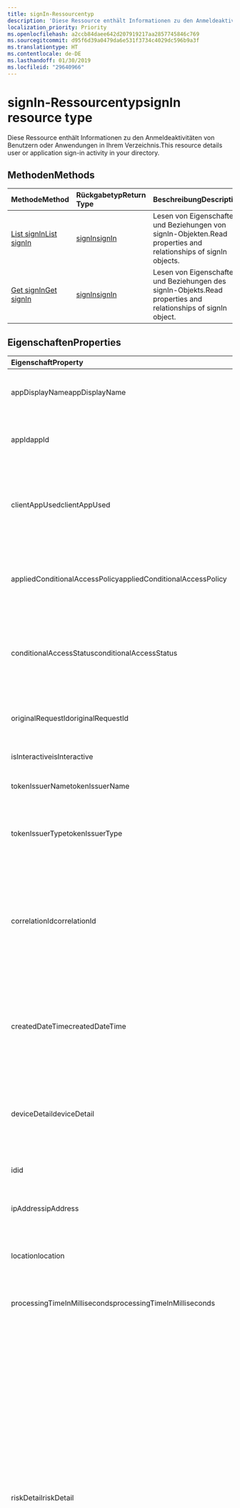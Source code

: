 ```yaml
---
title: signIn-Ressourcentyp
description: 'Diese Ressource enthält Informationen zu den Anmeldeaktivitäten von Benutzern oder Anwendungen in Ihrem Verzeichnis. '
localization_priority: Priority
ms.openlocfilehash: a2ccb84daee642d207919217aa2857745846c769
ms.sourcegitcommit: d95f6d39a0479da6e531f3734c4029dc596b9a3f
ms.translationtype: HT
ms.contentlocale: de-DE
ms.lasthandoff: 01/30/2019
ms.locfileid: "29640966"
---
```

# <a name="signin-resource-type"></a><span data-ttu-id="a74c0-103">signIn-Ressourcentyp</span><span class="sxs-lookup"><span data-stu-id="a74c0-103">signIn resource type</span></span>
<span data-ttu-id="a74c0-104">Diese Ressource enthält Informationen zu den Anmeldeaktivitäten von Benutzern oder Anwendungen in Ihrem Verzeichnis.</span><span class="sxs-lookup"><span data-stu-id="a74c0-104">This resource details user or application sign-in activity in your directory.</span></span> 

## <a name="methods"></a><span data-ttu-id="a74c0-105">Methoden</span><span class="sxs-lookup"><span data-stu-id="a74c0-105">Methods</span></span>

| <span data-ttu-id="a74c0-106">Methode</span><span class="sxs-lookup"><span data-stu-id="a74c0-106">Method</span></span>           | <span data-ttu-id="a74c0-107">Rückgabetyp</span><span class="sxs-lookup"><span data-stu-id="a74c0-107">Return Type</span></span>    |<span data-ttu-id="a74c0-108">Beschreibung</span><span class="sxs-lookup"><span data-stu-id="a74c0-108">Description</span></span>|
|:---------------|:--------|:----------|
|[<span data-ttu-id="a74c0-109">List signIn</span><span class="sxs-lookup"><span data-stu-id="a74c0-109">List signIn</span></span>](../api/signin-list.md) | [<span data-ttu-id="a74c0-110">signIn</span><span class="sxs-lookup"><span data-stu-id="a74c0-110">signIn</span></span>](signin.md) |<span data-ttu-id="a74c0-111">Lesen von Eigenschaften und Beziehungen von signIn-Objekten.</span><span class="sxs-lookup"><span data-stu-id="a74c0-111">Read properties and relationships of signIn objects.</span></span>|
|[<span data-ttu-id="a74c0-112">Get signIn</span><span class="sxs-lookup"><span data-stu-id="a74c0-112">Get signIn</span></span>](../api/signin-get.md) | [<span data-ttu-id="a74c0-113">signIn</span><span class="sxs-lookup"><span data-stu-id="a74c0-113">signIn</span></span>](signin.md) |<span data-ttu-id="a74c0-114">Lesen von Eigenschaften und Beziehungen des signIn-Objekts.</span><span class="sxs-lookup"><span data-stu-id="a74c0-114">Read properties and relationships of signIn object.</span></span>|

## <a name="properties"></a><span data-ttu-id="a74c0-115">Eigenschaften</span><span class="sxs-lookup"><span data-stu-id="a74c0-115">Properties</span></span>
| <span data-ttu-id="a74c0-116">Eigenschaft</span><span class="sxs-lookup"><span data-stu-id="a74c0-116">Property</span></span>     | <span data-ttu-id="a74c0-117">Typ</span><span class="sxs-lookup"><span data-stu-id="a74c0-117">Type</span></span>   |<span data-ttu-id="a74c0-118">Beschreibung</span><span class="sxs-lookup"><span data-stu-id="a74c0-118">Description</span></span>|
|:---------------|:--------|:----------|
|<span data-ttu-id="a74c0-119">appDisplayName</span><span class="sxs-lookup"><span data-stu-id="a74c0-119">appDisplayName</span></span>|<span data-ttu-id="a74c0-120">String</span><span class="sxs-lookup"><span data-stu-id="a74c0-120">String</span></span>|<span data-ttu-id="a74c0-121">Bezieht sich auf den im Azure-Portal angezeigten Anwendungsnamen.</span><span class="sxs-lookup"><span data-stu-id="a74c0-121">Refers to the application name displayed in the Azure Portal.</span></span>|
|<span data-ttu-id="a74c0-122">appId</span><span class="sxs-lookup"><span data-stu-id="a74c0-122">appId</span></span>|<span data-ttu-id="a74c0-123">String</span><span class="sxs-lookup"><span data-stu-id="a74c0-123">String</span></span>|<span data-ttu-id="a74c0-124">Bezieht sich auf die eindeutige GUID, die die Anwendungs-ID in Azure Active Directory darstellt.</span><span class="sxs-lookup"><span data-stu-id="a74c0-124">Refers to the Unique GUID representing Application Id in the Azure Active Directory.</span></span>|
|<span data-ttu-id="a74c0-125">clientAppUsed</span><span class="sxs-lookup"><span data-stu-id="a74c0-125">clientAppUsed</span></span>|<span data-ttu-id="a74c0-126">String</span><span class="sxs-lookup"><span data-stu-id="a74c0-126">String</span></span>|<span data-ttu-id="a74c0-127">Gibt den Legacyclient an, der für die Anmeldeaktivtät verwendet wird. Beispiel:</span><span class="sxs-lookup"><span data-stu-id="a74c0-127">Provides the legacy client used for sign-in activty.E.g.</span></span> <span data-ttu-id="a74c0-128">Browser, Exchange Active Sync, moderne Clients, IMAP, MAPI, SMTP, POP.</span><span class="sxs-lookup"><span data-stu-id="a74c0-128">includes Browser, Exchange Active Sync,Modern clients, IMAP, MAPI, SMTP, POP.</span></span>|
|<span data-ttu-id="a74c0-129">appliedConditionalAccessPolicy</span><span class="sxs-lookup"><span data-stu-id="a74c0-129">appliedConditionalAccessPolicy</span></span>|<span data-ttu-id="a74c0-130">[conditionalAccessPolicy](conditionalaccesspolicy.md)-Sammlung</span><span class="sxs-lookup"><span data-stu-id="a74c0-130">[conditionalAccessPolicy](conditionalaccesspolicy.md) collection</span></span>|<span data-ttu-id="a74c0-131">Stellt eine Liste von Richtlinien für bedingte Zugriffe bereit, die durch die entsprechende Anmeldeaktivität ausgelöst werden.</span><span class="sxs-lookup"><span data-stu-id="a74c0-131">Provides a list of conditional access policies that are triggered by the corresponding sign-in activity.</span></span>|
|<span data-ttu-id="a74c0-132">conditionalAccessStatus</span><span class="sxs-lookup"><span data-stu-id="a74c0-132">conditionalAccessStatus</span></span>|<span data-ttu-id="a74c0-133">string</span><span class="sxs-lookup"><span data-stu-id="a74c0-133">string</span></span>| <span data-ttu-id="a74c0-134">Stellt den Status der ausgelösten bedingten Zugriffsrichtlinie bereit.</span><span class="sxs-lookup"><span data-stu-id="a74c0-134">Provides the status of the conditional access policy triggered.</span></span> <span data-ttu-id="a74c0-135">Mögliche Werte: `success`, `failure`, `notApplied`, `unknownFutureValue`.</span><span class="sxs-lookup"><span data-stu-id="a74c0-135">Possible values are: `success`, `failure`, `notApplied`, `unknownFutureValue`.</span></span>|
|<span data-ttu-id="a74c0-136">originalRequestId</span><span class="sxs-lookup"><span data-stu-id="a74c0-136">originalRequestId</span></span>|<span data-ttu-id="a74c0-137">String</span><span class="sxs-lookup"><span data-stu-id="a74c0-137">String</span></span>|<span data-ttu-id="a74c0-138">Die Anforderungs-ID der ersten Anforderung in der Authentifizierungssequenz.</span><span class="sxs-lookup"><span data-stu-id="a74c0-138">The request id of the first request in the authentication sequence.</span></span>|
|<span data-ttu-id="a74c0-139">isInteractive</span><span class="sxs-lookup"><span data-stu-id="a74c0-139">isInteractive</span></span>|<span data-ttu-id="a74c0-140">Boolesch</span><span class="sxs-lookup"><span data-stu-id="a74c0-140">Boolean</span></span>|<span data-ttu-id="a74c0-141">Gibt an, ob eine Anmeldung interaktiv ist.</span><span class="sxs-lookup"><span data-stu-id="a74c0-141">Indicates if a signIn is interactive or not.</span></span>|
|<span data-ttu-id="a74c0-142">tokenIssuerName</span><span class="sxs-lookup"><span data-stu-id="a74c0-142">tokenIssuerName</span></span>|<span data-ttu-id="a74c0-143">String</span><span class="sxs-lookup"><span data-stu-id="a74c0-143">String</span></span>|<span data-ttu-id="a74c0-144">Der Name des Identitätsanbieters (z. B. sts.microsoft.com).</span><span class="sxs-lookup"><span data-stu-id="a74c0-144">Name of the identity Provider (e.g. sts.microsoft.com)</span></span>|
|<span data-ttu-id="a74c0-145">tokenIssuerType</span><span class="sxs-lookup"><span data-stu-id="a74c0-145">tokenIssuerType</span></span>|<span data-ttu-id="a74c0-146">String</span><span class="sxs-lookup"><span data-stu-id="a74c0-146">String</span></span>|<span data-ttu-id="a74c0-147">Stellt den Typ des identityProvider bereit.</span><span class="sxs-lookup"><span data-stu-id="a74c0-147">Provides the type of identityProvider.</span></span> <span data-ttu-id="a74c0-148">Mögliche Werte sind `AzureAD`, `ADFederationServices`, `UnknownFutureValue`.</span><span class="sxs-lookup"><span data-stu-id="a74c0-148">Possible values are `AzureAD`, `ADFederationServices`, `UnknownFutureValue`.</span></span>|
|<span data-ttu-id="a74c0-149">correlationId</span><span class="sxs-lookup"><span data-stu-id="a74c0-149">correlationId</span></span>|<span data-ttu-id="a74c0-150">String</span><span class="sxs-lookup"><span data-stu-id="a74c0-150">String</span></span>|<span data-ttu-id="a74c0-151">Bezieht sich auf die ID, die vom Client gesendet wird, wenn die Anmeldung initiiert wird.</span><span class="sxs-lookup"><span data-stu-id="a74c0-151">Refers to the ID that's sent from the client when the sign-in is initiated.</span></span> <span data-ttu-id="a74c0-152">Diese Angabe wird für die Problembehandlung der entsprechenden Anmeldeaktivität bei Inanspruchnahme von Helpdesk oder Support verwendet.</span><span class="sxs-lookup"><span data-stu-id="a74c0-152">This is used for troubleshooting the corresponding sign-in activity when calling helpdesk or support.</span></span>|
|<span data-ttu-id="a74c0-153">createdDateTime</span><span class="sxs-lookup"><span data-stu-id="a74c0-153">createdDateTime</span></span>|<span data-ttu-id="a74c0-154">DateTimeOffset</span><span class="sxs-lookup"><span data-stu-id="a74c0-154">DateTimeOffset</span></span>|<span data-ttu-id="a74c0-155">Gibt das Datum und die Uhrzeit der Initiierung der Anmeldung an.</span><span class="sxs-lookup"><span data-stu-id="a74c0-155">Provides the date and time the sign-in was initiated.</span></span> <span data-ttu-id="a74c0-156">Der Zeitstempeltyp liegt immer in UTC-Zeit vor.</span><span class="sxs-lookup"><span data-stu-id="a74c0-156">The Timestamp type is always in UTC time.</span></span> <span data-ttu-id="a74c0-157">Mitternacht UTC-Zeit am 1. Januar 2014 würde z. B. wie folgt aussehen: `'2014-01-01T00:00:00Z'`</span><span class="sxs-lookup"><span data-stu-id="a74c0-157">For example, midnight UTC on Jan 1, 2014 would look like this: `'2014-01-01T00:00:00Z'`</span></span>|
|<span data-ttu-id="a74c0-158">deviceDetail</span><span class="sxs-lookup"><span data-stu-id="a74c0-158">deviceDetail</span></span>|[<span data-ttu-id="a74c0-159">deviceDetail</span><span class="sxs-lookup"><span data-stu-id="a74c0-159">deviceDetail</span></span>](devicedetail.md)|<span data-ttu-id="a74c0-160">Gibt die Geräteinformationen an, von wo aus die Anmeldung erfolgt ist.</span><span class="sxs-lookup"><span data-stu-id="a74c0-160">Provides the device information from where the sign-in occurred.</span></span> <span data-ttu-id="a74c0-161">Umfasst Informationen wie die Geräte-ID, das Betriebssystem und den Browser.</span><span class="sxs-lookup"><span data-stu-id="a74c0-161">It inclules information like deviceId, OS, browser.</span></span> |
|<span data-ttu-id="a74c0-162">id</span><span class="sxs-lookup"><span data-stu-id="a74c0-162">id</span></span>|<span data-ttu-id="a74c0-163">String</span><span class="sxs-lookup"><span data-stu-id="a74c0-163">String</span></span>|<span data-ttu-id="a74c0-164">Gibt die eindeutige ID an, die die Anmeldeaktivität darstellt.</span><span class="sxs-lookup"><span data-stu-id="a74c0-164">Indicates unique ID representing the sign-in activity.</span></span>|
|<span data-ttu-id="a74c0-165">ipAddress</span><span class="sxs-lookup"><span data-stu-id="a74c0-165">ipAddress</span></span>|<span data-ttu-id="a74c0-166">String</span><span class="sxs-lookup"><span data-stu-id="a74c0-166">String</span></span>|<span data-ttu-id="a74c0-167">Gibt die IP-Adresse des Clients an, von dem aus die Anmeldung erfolgt ist.</span><span class="sxs-lookup"><span data-stu-id="a74c0-167">Provides the IP address of the client from where the sign-in occurred.</span></span>|
|<span data-ttu-id="a74c0-168">location</span><span class="sxs-lookup"><span data-stu-id="a74c0-168">location</span></span>|[<span data-ttu-id="a74c0-169">signInLocation</span><span class="sxs-lookup"><span data-stu-id="a74c0-169">signInLocation</span></span>](signinlocation.md)|<span data-ttu-id="a74c0-170">Gibt den Ort, das Bundesland und den aus 2 Buchstaben bestehenden Ländercode für die Anmeldung an.</span><span class="sxs-lookup"><span data-stu-id="a74c0-170">Provides the city, state and 2 letter country code from where the sign-in occurred.</span></span>|
|<span data-ttu-id="a74c0-171">processingTimeInMilliseconds</span><span class="sxs-lookup"><span data-stu-id="a74c0-171">processingTimeInMilliseconds</span></span>|<span data-ttu-id="a74c0-172">Int</span><span class="sxs-lookup"><span data-stu-id="a74c0-172">Int</span></span>|<span data-ttu-id="a74c0-173">Gibt die Anforderungsverarbeitungszeit in Millisekunden in AD STS an.</span><span class="sxs-lookup"><span data-stu-id="a74c0-173">Provides the request processing time in milliseconds in AD STS</span></span>|
|<span data-ttu-id="a74c0-174">riskDetail</span><span class="sxs-lookup"><span data-stu-id="a74c0-174">riskDetail</span></span>|`riskDetail`|<span data-ttu-id="a74c0-175">Gibt den "Grund" für einen bestimmten Status eines riskanten Benutzers, einer Anmeldung oder eines Risikoereignisses an.</span><span class="sxs-lookup"><span data-stu-id="a74c0-175">Provides the 'reason' behind a specific state of a risky user, sign-in or a risk event.</span></span> <span data-ttu-id="a74c0-176">Mögliche Werte sind: `none`, `adminGeneratedTemporaryPassword`, `userPerformedSecuredPasswordChange`, `userPerformedSecuredPasswordReset`, `adminConfirmedSigninSafe`, `aiConfirmedSigninSafe`, `userPassedMFADrivenByRiskBasedPolicy`, `adminDismissedAllRiskForUser`, `adminConfirmedSigninCompromised`, `unknownFutureValue`.</span><span class="sxs-lookup"><span data-stu-id="a74c0-176">The possible values are: `none`, `adminGeneratedTemporaryPassword`, `userPerformedSecuredPasswordChange`, `userPerformedSecuredPasswordReset`, `adminConfirmedSigninSafe`, `aiConfirmedSigninSafe`, `userPassedMFADrivenByRiskBasedPolicy`, `adminDismissedAllRiskForUser`, `adminConfirmedSigninCompromised`, `unknownFutureValue`.</span></span> <span data-ttu-id="a74c0-177">Der Wert `none` bedeutet, dass bisher keine Aktion für den Benutzer oder die Anmeldung ausgeführt wurde.</span><span class="sxs-lookup"><span data-stu-id="a74c0-177">The value `none` means that no action has been performed on the user or sign-in so far.</span></span> <span data-ttu-id="a74c0-178">**Hinweis:** Details für diese Eigenschaft sind nur für Kunden von Azure AD Premium P2 verfügbar.</span><span class="sxs-lookup"><span data-stu-id="a74c0-178">**Note:** Details for this property are only available for Azure AD Premium P2 customers.</span></span> <span data-ttu-id="a74c0-179">Für alle anderen Kunden wird `hidden` zurückgegeben.</span><span class="sxs-lookup"><span data-stu-id="a74c0-179">All other customers will be returned `hidden`.</span></span>|
|<span data-ttu-id="a74c0-180">riskLevelAggregated</span><span class="sxs-lookup"><span data-stu-id="a74c0-180">riskLevelAggregated</span></span>|`riskLevel`|<span data-ttu-id="a74c0-181">Stellt die aggregierten Risikostufe bereit.</span><span class="sxs-lookup"><span data-stu-id="a74c0-181">Provides the aggregated risk level.</span></span> <span data-ttu-id="a74c0-182">Mögliche Werte sind: `none`, `low`, `medium`, `high`, `hidden` und `unknownFutureValue`.</span><span class="sxs-lookup"><span data-stu-id="a74c0-182">The possible values are: `none`, `low`, `medium`, `high`, `hidden`, and `unknownFutureValue`.</span></span> <span data-ttu-id="a74c0-183">Der Wert `hidden` bedeutet, dass der Benutzer oder die Anmeldung nicht für Azure AD Identity Protection aktiviert war.</span><span class="sxs-lookup"><span data-stu-id="a74c0-183">The value `hidden` means the user or sign-in was not enabled for Azure AD Identity Protection.</span></span> <span data-ttu-id="a74c0-184">**Hinweis:** Details für diese Eigenschaft sind nur für Kunden von Azure AD Premium P2 verfügbar.</span><span class="sxs-lookup"><span data-stu-id="a74c0-184">**Note:** Details for this property are only available for Azure AD Premium P2 customers.</span></span> <span data-ttu-id="a74c0-185">Für alle anderen Kunden wird `hidden` zurückgegeben.</span><span class="sxs-lookup"><span data-stu-id="a74c0-185">All other customers will be returned `hidden`.</span></span>|
|<span data-ttu-id="a74c0-186">riskLevelDuringSignIn</span><span class="sxs-lookup"><span data-stu-id="a74c0-186">riskLevelDuringSignIn</span></span>|`riskLevel`|<span data-ttu-id="a74c0-187">Gibt die Risikostufe während der Anmeldung an.</span><span class="sxs-lookup"><span data-stu-id="a74c0-187">Provides the risk level during sign-in.</span></span> <span data-ttu-id="a74c0-188">Mögliche Werte sind: `none`, `low`, `medium`, `high`, `hidden` und `unknownFutureValue`.</span><span class="sxs-lookup"><span data-stu-id="a74c0-188">The possible values are: `none`, `low`, `medium`, `high`, `hidden`, and `unknownFutureValue`.</span></span> <span data-ttu-id="a74c0-189">Der Wert `hidden` bedeutet, dass der Benutzer oder die Anmeldung nicht für Azure AD Identity Protection aktiviert war.</span><span class="sxs-lookup"><span data-stu-id="a74c0-189">The value `hidden` means the user or sign-in was not enabled for Azure AD Identity Protection.</span></span> <span data-ttu-id="a74c0-190">**Hinweis:** Details für diese Eigenschaft sind nur für Kunden von Azure AD Premium P2 verfügbar.</span><span class="sxs-lookup"><span data-stu-id="a74c0-190">**Note:** Details for this property are only available for Azure AD Premium P2 customers.</span></span> <span data-ttu-id="a74c0-191">Für alle anderen Kunden wird `hidden` zurückgegeben.</span><span class="sxs-lookup"><span data-stu-id="a74c0-191">All other customers will be returned `hidden`.</span></span>|
|<span data-ttu-id="a74c0-192">riskEventTypes</span><span class="sxs-lookup"><span data-stu-id="a74c0-192">riskEventTypes</span></span>|`riskEventTypes`|<span data-ttu-id="a74c0-193">Gibt die Liste der mit der Anmeldung verbundenen Risikoereignistypen an.</span><span class="sxs-lookup"><span data-stu-id="a74c0-193">Provides the list of risk event types associated with the sign-in.</span></span> <span data-ttu-id="a74c0-194">Mögliche Werte sind: `unlikelyTravel`, `anonymizedIPAddress`, `maliciousIPAddress`, `unfamiliarFeatures`, `malwareInfectedIPAddress`, `suspiciousIPAddress`, `leakedCredentials`, `investigationsThreatIntelligence`, `generic` und `unknownFutureValue`.</span><span class="sxs-lookup"><span data-stu-id="a74c0-194">The possible values are: `unlikelyTravel`, `anonymizedIPAddress`, `maliciousIPAddress`, `unfamiliarFeatures`, `malwareInfectedIPAddress`, `suspiciousIPAddress`, `leakedCredentials`, `investigationsThreatIntelligence`,  `generic`, and `unknownFutureValue`.</span></span>|
|<span data-ttu-id="a74c0-195">riskState</span><span class="sxs-lookup"><span data-stu-id="a74c0-195">riskState</span></span>|`riskState`|<span data-ttu-id="a74c0-196">Gibt den "Risikostatus" eines riskanten Benutzers, einer Anmeldung oder eines Risikoereignisses an.</span><span class="sxs-lookup"><span data-stu-id="a74c0-196">Provides the 'risk state' of a risky user, sign-in or a risk event.</span></span> <span data-ttu-id="a74c0-197">Mögliche Werte sind: `none`, `confirmedSafe`, `remediated`, `dismissed`, `atRisk`, `confirmedCompromised`, `unknownFutureValue`.</span><span class="sxs-lookup"><span data-stu-id="a74c0-197">The possible values are: `none`, `confirmedSafe`, `remediated`, `dismissed`, `atRisk`, `confirmedCompromised`, `unknownFutureValue`.</span></span>|
|<span data-ttu-id="a74c0-198">mfaDetail</span><span class="sxs-lookup"><span data-stu-id="a74c0-198">mfaDetail</span></span>|[<span data-ttu-id="a74c0-199">mfaDetail</span><span class="sxs-lookup"><span data-stu-id="a74c0-199">mfaDetail</span></span>](mfadetail.md)|<span data-ttu-id="a74c0-200">Gibt die MFA-bezogenen Informationen wie "MFA erforderlich", "MFA-Status" für die entsprechende Anmeldung an.</span><span class="sxs-lookup"><span data-stu-id="a74c0-200">Provides the MFA related information like MFA Required, MFA Status for the corresponding sign-in.</span></span>|
|<span data-ttu-id="a74c0-201">networkLocationDetail</span><span class="sxs-lookup"><span data-stu-id="a74c0-201">networkLocationDetail</span></span>|[<span data-ttu-id="a74c0-202">networkLocationDetail</span><span class="sxs-lookup"><span data-stu-id="a74c0-202">networkLocationDetail</span></span>](networklocationdetail.md)|<span data-ttu-id="a74c0-203">Gibt Details zur Netzwerkadresse an.</span><span class="sxs-lookup"><span data-stu-id="a74c0-203">Provides details about the network location.</span></span>|
|<span data-ttu-id="a74c0-204">riskLevel</span><span class="sxs-lookup"><span data-stu-id="a74c0-204">riskLevel</span></span>|<span data-ttu-id="a74c0-205">string</span><span class="sxs-lookup"><span data-stu-id="a74c0-205">string</span></span>| <span data-ttu-id="a74c0-206">Gibt die mit der Anmeldung verbundene Risikostufe an. Mögliche Werte sind: `low`, `medium`, `high`.</span><span class="sxs-lookup"><span data-stu-id="a74c0-206">Provides the risk level associated with the sign-in.Possible values are: `low`, `medium`, `high`.</span></span>|
|<span data-ttu-id="a74c0-207">status</span><span class="sxs-lookup"><span data-stu-id="a74c0-207">status</span></span>|[<span data-ttu-id="a74c0-208">signInStatus</span><span class="sxs-lookup"><span data-stu-id="a74c0-208">signInStatus</span></span>](signinstatus.md)|<span data-ttu-id="a74c0-209">Gibt den Anmeldestatus an.</span><span class="sxs-lookup"><span data-stu-id="a74c0-209">Provides the sign-in status.</span></span> <span data-ttu-id="a74c0-210">Mögliche Werte sind `Success` und `Failure`.</span><span class="sxs-lookup"><span data-stu-id="a74c0-210">Possible values include `Success` and `Failure`.</span></span>|
|<span data-ttu-id="a74c0-211">userDisplayName</span><span class="sxs-lookup"><span data-stu-id="a74c0-211">userDisplayName</span></span>|<span data-ttu-id="a74c0-212">String</span><span class="sxs-lookup"><span data-stu-id="a74c0-212">String</span></span>|<span data-ttu-id="a74c0-213">Gibt den Anzeigenamen des Benutzers an.</span><span class="sxs-lookup"><span data-stu-id="a74c0-213">Indicates the display Name of the User.</span></span>|
|<span data-ttu-id="a74c0-214">userId</span><span class="sxs-lookup"><span data-stu-id="a74c0-214">userId</span></span>|<span data-ttu-id="a74c0-215">String</span><span class="sxs-lookup"><span data-stu-id="a74c0-215">String</span></span>|<span data-ttu-id="a74c0-216">Gibt die userId des Benutzers an.</span><span class="sxs-lookup"><span data-stu-id="a74c0-216">Indicates the userId of the user.</span></span>|
|<span data-ttu-id="a74c0-217">userPrincipalName</span><span class="sxs-lookup"><span data-stu-id="a74c0-217">userPrincipalName</span></span>|<span data-ttu-id="a74c0-218">String</span><span class="sxs-lookup"><span data-stu-id="a74c0-218">String</span></span>|<span data-ttu-id="a74c0-219">Gibt den UPN des Benutzers an.</span><span class="sxs-lookup"><span data-stu-id="a74c0-219">Indicates the UPN of the user.</span></span>|
|<span data-ttu-id="a74c0-220">resourceDisplayName</span><span class="sxs-lookup"><span data-stu-id="a74c0-220">resourceDisplayName</span></span>|<span data-ttu-id="a74c0-221">String</span><span class="sxs-lookup"><span data-stu-id="a74c0-221">String</span></span>|<span data-ttu-id="a74c0-222">Gibt den Namen der Ressource an, bei der sich der Benutzer angemeldet hat.</span><span class="sxs-lookup"><span data-stu-id="a74c0-222">Indicates the name of the resource that the user signed into</span></span>|
|<span data-ttu-id="a74c0-223">resourceId</span><span class="sxs-lookup"><span data-stu-id="a74c0-223">resourceId</span></span>|<span data-ttu-id="a74c0-224">String</span><span class="sxs-lookup"><span data-stu-id="a74c0-224">String</span></span>|<span data-ttu-id="a74c0-225">Gibt die ID der Ressource an, bei der sich der Benutzer angemeldet hat.</span><span class="sxs-lookup"><span data-stu-id="a74c0-225">Indicates the Id of the resource that the user signed into.</span></span>|
|<span data-ttu-id="a74c0-226">authenticationMethodsUsed</span><span class="sxs-lookup"><span data-stu-id="a74c0-226">authenticationMethodsUsed</span></span>|<span data-ttu-id="a74c0-227">String</span><span class="sxs-lookup"><span data-stu-id="a74c0-227">String</span></span>|<span data-ttu-id="a74c0-228">Gibt die Liste der verwendeten Authentifizierungsmethoden an.</span><span class="sxs-lookup"><span data-stu-id="a74c0-228">Indicates the list of Authentication methods used</span></span>|

## <a name="relationships"></a><span data-ttu-id="a74c0-229">Beziehungen</span><span class="sxs-lookup"><span data-stu-id="a74c0-229">Relationships</span></span>
<span data-ttu-id="a74c0-230">Keine</span><span class="sxs-lookup"><span data-stu-id="a74c0-230">None</span></span>


## <a name="json-representation"></a><span data-ttu-id="a74c0-231">JSON-Darstellung</span><span class="sxs-lookup"><span data-stu-id="a74c0-231">JSON representation</span></span>

<span data-ttu-id="a74c0-232">Es folgt eine JSON-Darstellung der Ressource.</span><span class="sxs-lookup"><span data-stu-id="a74c0-232">Here is a JSON representation of the resource.</span></span>

<!-- {
  "blockType": "resource",
  "optionalProperties": [

  ],
  "@odata.type": "microsoft.graph.signIn"
}-->

```json
{
  "id": "String (identifier)",
  "createdDateTime": "String (timestamp)",
  "userDisplayName": "String",
  "userPrincipalName": "String",
  "userId": "String",
  "appDisplayName": "String",
  "appId": "String",
  "ipAddress": "String",
  "clientAppUsed": "String",
  "mfaDetail": {"@odata.type": "microsoft.graph.mfaDetail"},
  "correlationId": "String",
  "conditionalAccessStatus": "string",
  "appliedConditionalAccessPolicy": [{"@odata.type": "microsoft.graph.appliedConditionalAccessPolicy"}],
  "originalRequestId": "String",
  "isInteractive": "String",
  "tokenIssuerName": "String",
  "tokenIssuerType": "String",
  "deviceDetail": {"@odata.type": "microsoft.graph.deviceDetail"},
  "location": {"@odata.type": "microsoft.graph.signInLocation"},
  "riskDetail": "string",
  "riskLevelAggregated": "string",
  "riskLevelDuringSignIn": "string",
  "riskState": "string",
  "riskEventTypes": "string",
  "resourceDisplayName": "string",
  "resourceId": "string",
  "authenticationMethodsUsed": "string",
  "status": {"@odata.type": "microsoft.graph.signInStatus"},
}

```

<!-- uuid: 8fcb5dbc-d5aa-4681-8e31-b001d5168d79
2015-10-25 14:57:30 UTC -->
<!-- {
  "type": "#page.annotation",
  "description": "signIn resource",
  "keywords": "",
  "section": "documentation",
  "tocPath": ""
}-->
